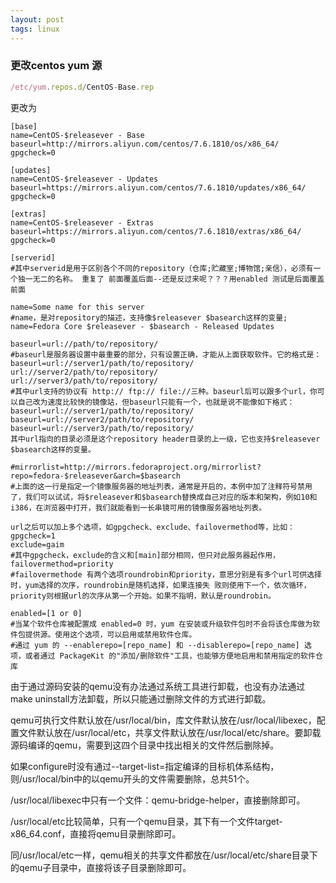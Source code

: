 ```yaml
---
layout: post
tags: linux
---
```




### 更改centos yum 源

```javascript
/etc/yum.repos.d/CentOS-Base.rep
```

更改为

```
[base]
name=CentOS-$releasever - Base
baseurl=http://mirrors.aliyun.com/centos/7.6.1810/os/x86_64/
gpgcheck=0

[updates]
name=CentOS-$releasever - Updates
baseurl=https://mirrors.aliyun.com/centos/7.6.1810/updates/x86_64/
gpgcheck=0

[extras]
name=CentOS-$releasever - Extras
baseurl=https://mirrors.aliyun.com/centos/7.6.1810/extras/x86_64/
gpgcheck=0
```

```
[serverid]
#其中serverid是用于区别各个不同的repository（仓库;贮藏室;博物馆;亲信），必须有一个独一无二的名称。 重复了 前面覆盖后面--还是反过来呢？？？用enabled 测试是后面覆盖前面

name=Some name for this server
#name，是对repository的描述，支持像$releasever $basearch这样的变量; name=Fedora Core $releasever - $basearch - Released Updates

baseurl=url://path/to/repository/
#baseurl是服务器设置中最重要的部分，只有设置正确，才能从上面获取软件。它的格式是：
baseurl=url://server1/path/to/repository/
url://server2/path/to/repository/
url://server3/path/to/repository/
#其中url支持的协议有 http:// ftp:// file://三种。baseurl后可以跟多个url，你可以自己改为速度比较快的镜像站，但baseurl只能有一个，也就是说不能像如下格式：
baseurl=url://server1/path/to/repository/
baseurl=url://server2/path/to/repository/
baseurl=url://server3/path/to/repository/
其中url指向的目录必须是这个repository header目录的上一级，它也支持$releasever $basearch这样的变量。

#mirrorlist=http://mirrors.fedoraproject.org/mirrorlist?repo=fedora-$releasever&arch=$basearch
#上面的这一行是指定一个镜像服务器的地址列表，通常是开启的，本例中加了注释符号禁用了，我们可以试试，将$releasever和$basearch替换成自己对应的版本和架构，例如10和i386，在浏览器中打开，我们就能看到一长串镜可用的镜像服务器地址列表。

url之后可以加上多个选项，如gpgcheck、exclude、failovermethod等，比如：
gpgcheck=1
exclude=gaim
#其中gpgcheck，exclude的含义和[main]部分相同，但只对此服务器起作用，
failovermethod=priority
#failovermethode 有两个选项roundrobin和priority，意思分别是有多个url可供选择时，yum选择的次序，roundrobin是随机选择，如果连接失 败则使用下一个，依次循环，priority则根据url的次序从第一个开始。如果不指明，默认是roundrobin。

enabled=[1 or 0]
#当某个软件仓库被配置成 enabled=0 时，yum 在安装或升级软件包时不会将该仓库做为软件包提供源。使用这个选项，可以启用或禁用软件仓库。
#通过 yum 的 --enablerepo=[repo_name] 和 --disablerepo=[repo_name] 选项，或者通过 PackageKit 的"添加/删除软件"工具，也能够方便地启用和禁用指定的软件仓库
```

由于通过源码安装的qemu没有办法通过系统工具进行卸载，也没有办法通过make uninstall方法卸载，所以只能通过删除文件的方式进行卸载。

qemu可执行文件默认放在/usr/local/bin，库文件默认放在/usr/local/libexec，配置文件默认放在/usr/local/etc，共享文件默认放在/usr/local/etc/share。要卸载源码编译的qemu，需要到这四个目录中找出相关的文件然后删除掉。

如果configure时没有通过--target-list=指定编译的目标机体系结构，则/usr/local/bin中的以qemu开头的文件需要删除，总共51个。

/usr/local/libexec中只有一个文件：qemu-bridge-helper，直接删除即可。

/usr/local/etc比较简单，只有一个qemu目录，其下有一个文件target-x86_64.conf，直接将qemu目录删除即可。

同/usr/local/etc一样，qemu相关的共享文件都放在/usr/local/etc/share目录下的qemu子目录中，直接将该子目录删除即可。